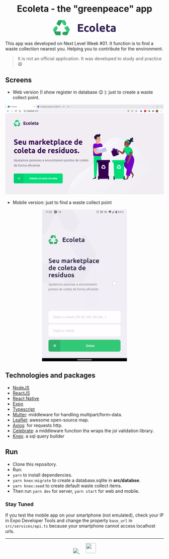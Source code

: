 <h1 align="center">Ecoleta - the "greenpeace" app </h1>
<p align="center">
  <img src="./ecoleta.svg" width="200px"/>
</p>

This app was developed on Next Level Week #01. It function is to find a waste collection nearest you. Helping you to contribute for the environment.

> It is not an official application. It was developed to study and practice 😄

## Screens

- Web version (I show register in database 😉 ): just to create a waste collect point.
<div align="center">
  <img src="./web.gif" width="auto"/>
</div>

- Mobile version: just to find a waste collect point
<div align="center">
  <img src="./mobile.gif" width="auto"/>
</div>

## Technologies and packages

- [NodeJS](https://nodejs.org/)
- [ReactJS](https://pt-br.reactjs.org/)
- [React Native](https://reactnative.dev/)
- [Expo](https://expo.io/)
- [Typescript](https://www.typescriptlang.org/)
- [Multer](https://github.com/expressjs/multer): middleware for handling multipart/form-data.
- [Leaflet](https://leafletjs.com/): awesome open-source map.
- [Axios](): for requests http.
- [Celebrate](): a middleware function tha wraps the joi validation library.
- [Knex](): a sql query builder

## Run

- Clone this repository.
- Run:
- `yarn` to install dependencies.
- `yarn knex:migrate` to create a database.sqlite in **src/databse**.
- `yarn knex:seed` to create default waste collect items.
- Then run `yarn dev` for server, `yarn start` for web and mobile.

### Stay Tuned

If you test the mobile app on your smartphone (not emulated), check your IP in Expo Developer Tools and change the property `base_url` in `src/services/api.ts` because your smartphone cannot access localhost urls.

---

<p align="center">
  <a href="https://www.linkedin.com/in/felipeolliveira/">
    <img src="https://img.icons8.com/color/32/000000/linkedin-circled.png">
  </a>
  &nbsp&nbsp&nbsp&nbsp
  <a href="https://github.com/felipeolliveira">
    <img width="32px" height="32px" src="https://img.icons8.com/ios-glyphs/48/000000/github.png">
  </a>
</p>
